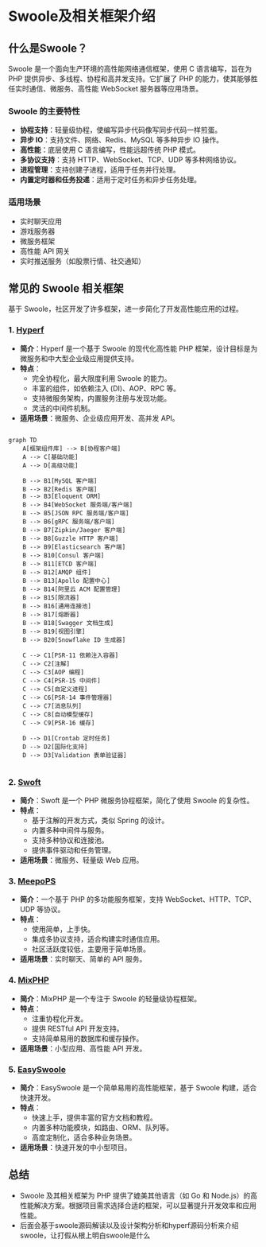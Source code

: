 # Swoole及相关框架介绍

## 什么是Swoole？

Swoole 是一个面向生产环境的高性能网络通信框架，使用 C 语言编写，旨在为 PHP 提供异步、多线程、协程和高并发支持。它扩展了 PHP 的能力，使其能够胜任实时通信、微服务、高性能 WebSocket 服务器等应用场景。

### Swoole 的主要特性
- **协程支持**：轻量级协程，使编写异步代码像写同步代码一样煎蛋。
- **异步 IO**：支持文件、网络、Redis、MySQL 等多种异步 IO 操作。
- **高性能**：底层使用 C 语言编写，性能远超传统 PHP 模式。
- **多协议支持**：支持 HTTP、WebSocket、TCP、UDP 等多种网络协议。
- **进程管理**：支持创建子进程，适用于任务并行处理。
- **内置定时器和任务投递**：适用于定时任务和异步任务处理。

### 适用场景
- 实时聊天应用
- 游戏服务器
- 微服务框架
- 高性能 API 网关
- 实时推送服务（如股票行情、社交通知）

## 常见的 Swoole 相关框架
基于 Swoole，社区开发了许多框架，进一步简化了开发高性能应用的过程。

### 1. [Hyperf](https://www.hyperf.io/)
- **简介**：Hyperf 是一个基于 Swoole 的现代化高性能 PHP 框架，设计目标是为微服务和中大型企业级应用提供支持。
- **特点**：
    - 完全协程化，最大限度利用 Swoole 的能力。
    - 丰富的组件，如依赖注入 (DI)、AOP、RPC 等。
    - 支持微服务架构，内置服务注册与发现功能。
    - 灵活的中间件机制。
- **适用场景**：微服务、企业级应用开发、高并发 API。

```mermaid

graph TD
    A[框架组件库] --> B[协程客户端]
    A --> C[基础功能]
    A --> D[高级功能]
    
    B --> B1[MySQL 客户端]
    B --> B2[Redis 客户端]
    B --> B3[Eloquent ORM]
    B --> B4[WebSocket 服务端/客户端]
    B --> B5[JSON RPC 服务端/客户端]
    B --> B6[gRPC 服务端/客户端]
    B --> B7[Zipkin/Jaeger 客户端]
    B --> B8[Guzzle HTTP 客户端]
    B --> B9[Elasticsearch 客户端]
    B --> B10[Consul 客户端]
    B --> B11[ETCD 客户端]
    B --> B12[AMQP 组件]
    B --> B13[Apollo 配置中心]
    B --> B14[阿里云 ACM 配置管理]
    B --> B15[限流器]
    B --> B16[通用连接池]
    B --> B17[熔断器]
    B --> B18[Swagger 文档生成]
    B --> B19[视图引擎]
    B --> B20[Snowflake ID 生成器]

    C --> C1[PSR-11 依赖注入容器]
    C --> C2[注解]
    C --> C3[AOP 编程]
    C --> C4[PSR-15 中间件]
    C --> C5[自定义进程]
    C --> C6[PSR-14 事件管理器]
    C --> C7[消息队列]
    C --> C8[自动模型缓存]
    C --> C9[PSR-16 缓存]

    D --> D1[Crontab 定时任务]
    D --> D2[国际化支持]
    D --> D3[Validation 表单验证器]


```

### 2. [Swoft](https://www.swoft.org/)
- **简介**：Swoft 是一个 PHP 微服务协程框架，简化了使用 Swoole 的复杂性。
- **特点**：
    - 基于注解的开发方式，类似 Spring 的设计。
    - 内置多种中间件与服务。
    - 支持多种协议和连接池。
    - 提供事件驱动和任务管理。
- **适用场景**：微服务、轻量级 Web 应用。

### 3. [MeepoPS](https://github.com/doodlewind/MeepoPS)
- **简介**：一个基于 PHP 的多功能服务框架，支持 WebSocket、HTTP、TCP、UDP 等协议。
- **特点**：
    - 使用简单，上手快。
    - 集成多协议支持，适合构建实时通信应用。
    - 社区活跃度较低，主要用于简单场景。
- **适用场景**：实时聊天、简单的 API 服务。

### 4. [MixPHP](https://www.mixphp.org/)
- **简介**：MixPHP 是一个专注于 Swoole 的轻量级协程框架。
- **特点**：
    - 注重协程化开发。
    - 提供 RESTful API 开发支持。
    - 支持简单易用的数据库和缓存操作。
- **适用场景**：小型应用、高性能 API 开发。

### 5. [EasySwoole](https://www.easyswoole.com/)
- **简介**：EasySwoole 是一个简单易用的高性能框架，基于 Swoole 构建，适合快速开发。
- **特点**：
    - 快速上手，提供丰富的官方文档和教程。
    - 内置多种功能模块，如路由、ORM、队列等。
    - 高度定制化，适合多种业务场景。
- **适用场景**：快速开发的中小型项目。

## 总结
- Swoole 及其相关框架为 PHP 提供了媲美其他语言（如 Go 和 Node.js）的高性能解决方案。根据项目需求选择合适的框架，可以显著提升开发效率和应用性能。
- 后面会基于swoole源码解读以及设计架构分析和hyperf源码分析来介绍swoole，让打假从根上明白swoole是什么
